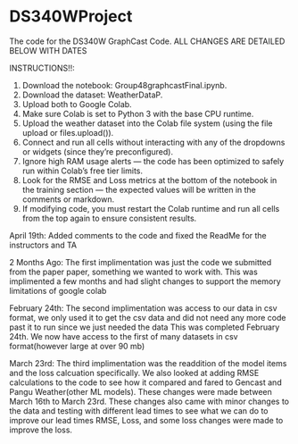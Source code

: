 # DS340WProject
The code for the DS340W GraphCast Code. ALL CHANGES ARE DETAILED BELOW WITH DATES

INSTRUCTIONS!!:
1. Download the notebook: Group48graphcastFinal.ipynb.
2. Download the dataset: WeatherDataP.
3. Upload both to Google Colab.
4. Make sure Colab is set to Python 3 with the base CPU runtime.
5. Upload the weather dataset into the Colab file system (using the file upload or files.upload()).
6. Connect and run all cells without interacting with any of the dropdowns or widgets (since they’re preconfigured).
7. Ignore high RAM usage alerts — the code has been optimized to safely run within Colab’s free tier limits.
8. Look for the RMSE and Loss metrics at the bottom of the notebook in the training section — the expected values will be written in the comments or markdown.
9. If modifying code, you must restart the Colab runtime and run all cells from the top again to ensure consistent results.

April 19th:
Added comments to the code and fixed the ReadMe for the instructors and TA

2 Months Ago: 
The first implimentation was just the code we submitted from the paper paper, something we wanted to work with.
This was implimented a few months and had slight changes to support the memory limitations of google colab

February 24th:
The second implimentation was access to our data in csv format, we only used it to get the csv data and did not need any more code past it to run since we just needed the data
This was completed February 24th. We now have access to the first of many datasets in csv format(however large at over 90 mb) 

March 23rd: 
The third implimentation was the readdition of the model items and the loss calcuation specifically. We also looked at adding RMSE calculations to the code to see how it compared and fared to Gencast and Pangu Weather(other ML models).
These changes were made between March 16th to March 23rd. 
These changes also came with minor changes to the data and testing with different lead times to see what we can do to improve our lead times 
RMSE, Loss, and some loss changes were made to improve the loss. 
